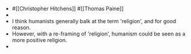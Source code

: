 - #[[Christopher Hitchens]] #[[Thomas Paine]]
-
- I think humanists generally balk at the term 'religion', and for good reason.
- However, with a re-framing of 'religion', humanism could be seen as a more positive religion.
-